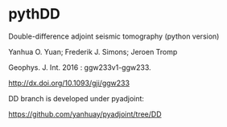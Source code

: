 # pythDD
Double-difference adjoint seismic tomography (python version)

Yanhua O. Yuan; Frederik J. Simons; Jeroen Tromp

Geophys. J. Int. 2016 : ggw233v1-ggw233.

http://dx.doi.org/10.1093/gji/ggw233

DD branch is developed under pyadjoint:

https://github.com/yanhuay/pyadjoint/tree/DD
